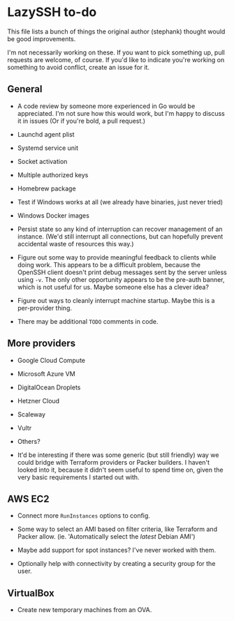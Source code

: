 # LazySSH to-do

This file lists a bunch of things the original author (stephank) thought would
be good improvements.

I'm not necessarily working on these. If you want to pick something up, pull
requests are welcome, of course. If you'd like to indicate you're working on
something to avoid conflict, create an issue for it.

## General

- A code review by someone more experienced in Go would be appreciated. I'm not
  sure how this would work, but I'm happy to discuss it in issues (Or if you're
  bold, a pull request.)

- Launchd agent plist

- Systemd service unit

- Socket activation

- Multiple authorized keys

- Homebrew package

- Test if Windows works at all (we already have binaries, just never tried)

- Windows Docker images

- Persist state so any kind of interruption can recover management of an
  instance. (We'd still interrupt all connections, but can hopefully prevent
  accidental waste of resources this way.)

- Figure out some way to provide meaningful feedback to clients while doing
  work. This appears to be a difficult problem, because the OpenSSH client
  doesn't print debug messages sent by the server unless using `-v`. The only
  other opportunity appears to be the pre-auth banner, which is not useful for
  us. Maybe someone else has a clever idea?

- Figure out ways to cleanly interrupt machine startup. Maybe this is a
  per-provider thing.

- There may be additional `TODO` comments in code.

## More providers

- Google Cloud Compute

- Microsoft Azure VM

- DigitalOcean Droplets

- Hetzner Cloud

- Scaleway

- Vultr

- Others?

- It'd be interesting if there was some generic (but still friendly) way we
  could bridge with Terraform providers or Packer builders. I haven't looked
  into it, because it didn't seem useful to spend time on, given the very basic
  requirements I started out with.

## AWS EC2

- Connect more `RunInstances` options to config.

- Some way to select an AMI based on filter criteria, like Terraform and Packer
  allow. (ie. 'Automatically select the _latest_ Debian AMI')

- Maybe add support for spot instances? I've never worked with them.

- Optionally help with connectivity by creating a security group for the user.

## VirtualBox

- Create new temporary machines from an OVA.
